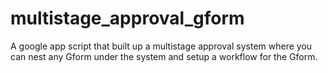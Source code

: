 # multistage_approval_gform
A google app script that built up a multistage approval system where you can nest any Gform under the system and setup a workflow for the Gform. 
